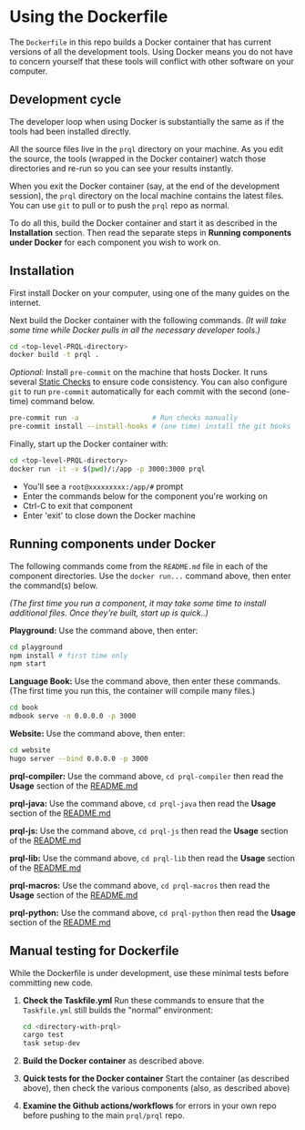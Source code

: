 # Using the Dockerfile

The `Dockerfile` in this repo builds a Docker container
that has current versions of all the development tools.
Using Docker means you do not have to concern
yourself that these tools will conflict with
other software on your computer.

## Development cycle

The developer loop when using Docker is substantially the same as
if the tools had been installed directly.

All the source files live in the `prql` directory on your machine.
As you edit the source, the tools (wrapped in the Docker container)
watch those directories and re-run
so you can see your results instantly.

When you exit the Docker container (say, at the end of the development
session), the `prql` directory on the local machine contains the
latest files.
You can use `git` to pull or to push the `prql` repo as normal.

To do all this, build the Docker container and start it
as described in the **Installation** section.
Then read the separate steps in **Running components under Docker**
for each component you wish to work on.

## Installation

First install Docker on your computer,
using one of the many guides on the internet.

Next build the Docker container with the following commands.
_(It will take some time while Docker pulls in all the
necessary developer tools.)_

```bash
cd <top-level-PRQL-directory>
docker build -t prql .
```

_Optional:_ Install `pre-commit` on the machine that hosts Docker.
It runs several
[Static Checks](./DEVELOPMENT.md#tests) to ensure code consistency.
You can also configure `git` to run `pre-commit` automatically
for each commit with the second (one-time) command below.

```bash
pre-commit run -a                  # Run checks manually
pre-commit install --install-hooks # (one time) install the git hooks
```

Finally, start up the Docker container with:

```bash
cd <top-level-PRQL-directory>
docker run -it -v $(pwd)/:/app -p 3000:3000 prql
```

- You'll see a `root@xxxxxxxxx:/app/#` prompt
- Enter the commands below for the component you're working on
- Ctrl-C to exit that component
- Enter 'exit' to close down the Docker machine

## Running components under Docker

The following commands come from the `README.md`
file in each of the component directories.
Use the `docker run...` command above, then enter
the command(s) below.

_(The first time you run a component, it may take some
time to install additional files.
Once they're built, start up is quick..)_

**Playground:** Use the command above, then enter:

```bash
cd playground
npm install # first time only
npm start
```

**Language Book:** Use the command above, then enter these commands.
(The first time you run this, the container will compile many files.)

```bash
cd book
mdbook serve -n 0.0.0.0 -p 3000
```

**Website:** Use the command above, then enter:

```bash
cd website
hugo server --bind 0.0.0.0 -p 3000
```

**prql-compiler:** Use the command above,
`cd prql-compiler` then read the **Usage** section of the
[README.md](./prql-compiler/README.md)

**prql-java:** Use the command above,
`cd prql-java` then read the **Usage** section of the [README.md](./prql-java/README.md)

**prql-js:** Use the command above,
`cd prql-js` then read the **Usage** section of the [README.md](./prql-js/README.md)

**prql-lib:** Use the command above,
`cd prql-lib` then read the **Usage** section of the [README.md](./prql-lib/README.md)

**prql-macros:** Use the command above,
`cd prql-macros` then read the **Usage** section of the [README.md](./prql-macros/README.md)

**prql-python:** Use the command above,
`cd prql-python` then read the **Usage** section of the [README.md](./prql-python/README.md)

## Manual testing for Dockerfile

While the Dockerfile is under development, use these minimal tests
before committing new code.

1. **Check the Taskfile.yml** Run these commands to ensure that the
   `Taskfile.yml` still builds the "normal" environment:

   ```bash
   cd <directory-with-prql>
   cargo test
   task setup-dev
   ```

1. **Build the Docker container** as described above.

1. **Quick tests for the Docker container**
   Start the container (as described above),
   then check the various components (also, as described above)

1. **Examine the Github actions/workflows** for errors in
   your own repo before pushing to the main `prql/prql` repo.
